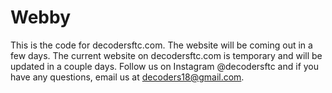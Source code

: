 # Webby
This is the code for decodersftc.com. The website will be coming out in a few days. The current website on decodersftc.com is temporary and will be updated in a couple days. Follow us on Instagram @decodersftc and if you have any questions, email us at decoders18@gmail.com.
